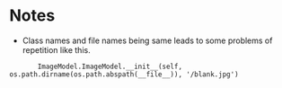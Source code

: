 # Notes

* Class names and file names being same leads to some problems 
of repetition like this.

```
       ImageModel.ImageModel.__init__(self, os.path.dirname(os.path.abspath(__file__)), '/blank.jpg')
```